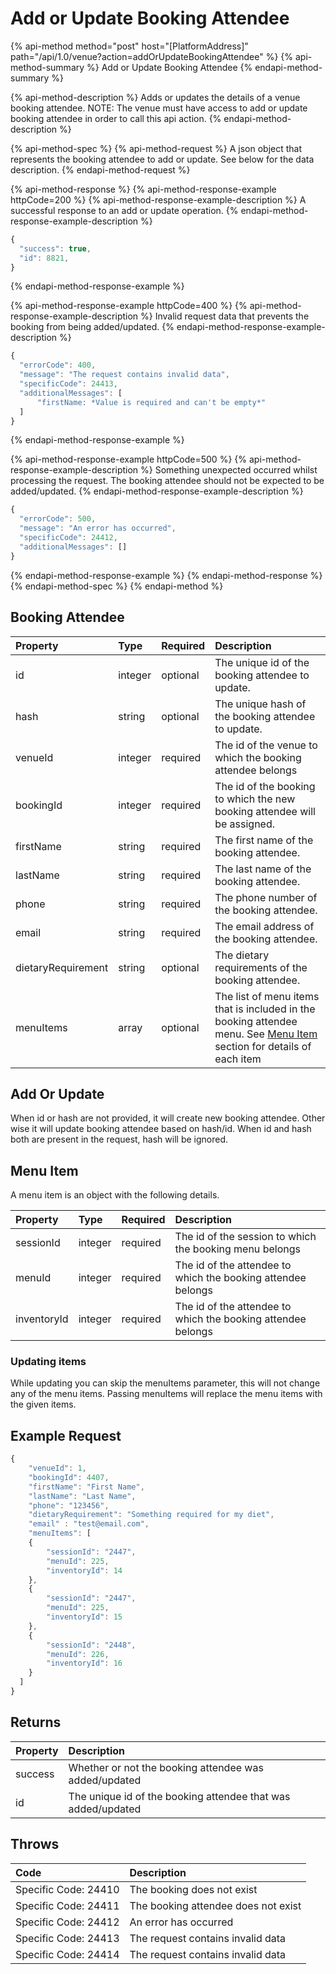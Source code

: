 # Add or Update Booking Attendee

{% api-method method="post" host="\[PlatformAddress\]" path="/api/1.0/venue?action=addOrUpdateBookingAttendee" %}
{% api-method-summary %}
Add or Update Booking Attendee
{% endapi-method-summary %}

{% api-method-description %}
Adds or updates the details of a venue booking attendee. NOTE: The venue must have access to add or update booking attendee in order to call this api action.
{% endapi-method-description %}

{% api-method-spec %}
{% api-method-request %}
A json object that represents the booking attendee to add or update. See below for the data description.
{% endapi-method-request %}

{% api-method-response %}
{% api-method-response-example httpCode=200 %}
{% api-method-response-example-description %}
A successful response to an add or update operation.
{% endapi-method-response-example-description %}

```javascript
{
  "success": true,
  "id": 8821,
}
```
{% endapi-method-response-example %}

{% api-method-response-example httpCode=400 %}
{% api-method-response-example-description %}
Invalid request data that prevents the booking from being added/updated.
{% endapi-method-response-example-description %}

```javascript
{
  "errorCode": 400,
  "message": "The request contains invalid data",
  "specificCode": 24413,
  "additionalMessages": [
      "firstName: *Value is required and can't be empty*"
  ]
}
```
{% endapi-method-response-example %}

{% api-method-response-example httpCode=500 %}
{% api-method-response-example-description %}
Something unexpected occurred whilst processing the request. The booking attendee should not be expected to be added/updated.
{% endapi-method-response-example-description %}

```javascript
{
  "errorCode": 500,
  "message": "An error has occurred",
  "specificCode": 24412,
  "additionalMessages": []
}
```
{% endapi-method-response-example %}
{% endapi-method-response %}
{% endapi-method-spec %}
{% endapi-method %}

## Booking Attendee

| Property | Type | Required | Description |
| :--- | :--- | :--- | :--- |
| id | integer | optional | The unique id of the booking attendee to update. |
| hash | string | optional | The unique hash of the booking attendee to update. |
| venueId | integer | required | The id of the venue to which the booking attendee belongs |
| bookingId | integer | required | The id of the booking to which the new booking attendee will be assigned. |
| firstName | string | required | The first name of the booking attendee. |
| lastName | string | required | The last name of the booking attendee. |
| phone | string | required | The phone number of the booking attendee. |
| email | string | required | The email address of the booking attendee. |
| dietaryRequirement | string | optional | The dietary requirements of the booking attendee. |
| menuItems | array | optional | The list of menu items that is included in the booking attendee menu. See [Menu Item](add-or-update-booking-attendee.md#menu-item) section for details of each item  |

## Add Or Update
When id or hash are not provided, it will create new booking attendee. Other wise it will update booking attendee based on hash/id.
When id and hash both are present in the request, hash will be ignored.

## Menu Item

A menu item is an object with the following details.

| Property | Type | Required | Description |
| :--- | :--- | :--- | :--- |
| sessionId | integer | required | The id of the session to which the booking menu belongs |
| menuId | integer | required | The id of the attendee to which the booking attendee belongs |
| inventoryId | integer | required | The id of the attendee to which the booking attendee belongs |

### Updating items

While updating you can skip the menuItems parameter, this will not change any of the menu items. Passing menuItems will replace the menu items with the given items.


## Example Request

```javascript
{
    "venueId": 1,
    "bookingId": 4407,
    "firstName": "First Name",
    "lastName": "Last Name",
    "phone": "123456",
    "dietaryRequirement": "Something required for my diet",
    "email" : "test@email.com",
    "menuItems": [
    {
        "sessionId": "2447",
        "menuId": 225,
        "inventoryId": 14
    },
    {
        "sessionId": "2447",
        "menuId": 225,
        "inventoryId": 15
    },
    {
        "sessionId": "2448",
        "menuId": 226,
        "inventoryId": 16
    }
  ]
}
```

## Returns

| Property | Description |
| :--- | :--- |
| success | Whether or not the booking attendee was added/updated |
| id | The unique id of the booking attendee that was added/updated |

## Throws

| Code | Description |
| :--- | :--- |
| Specific Code: 24410 | The booking does not exist |
| Specific Code: 24411 | The booking attendee does not exist |
| Specific Code: 24412 | An error has occurred |
| Specific Code: 24413 | The request contains invalid data |
| Specific Code: 24414 | The request contains invalid data |

